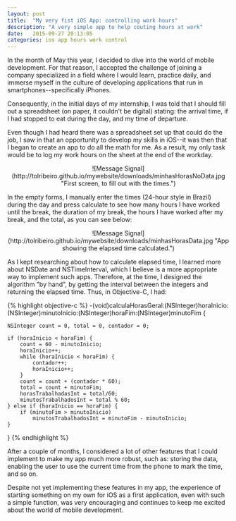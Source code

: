 ```yaml
---
layout: post
title:  "My very fist iOS App: controlling work hours"
description: "A very simple app to help couting hours at work"
date:   2015-09-27 20:13:05
categories: ios app hours work control
---
```

In the month of May this year, I decided to dive into the world of mobile development. For that reason,  I accepted the challenge of joining a company specialized in a field where I would learn, practice daily, and immerse myself in the culture of developing applications that run in smartphones--specifically iPhones. 

Consequently, in the initial days of my internship, I was told that I should fill out a spreadsheet (on paper, it couldn't be digital) stating: the arrival time, if I had stopped to eat during the day, and my time of departure. 

Even though I had heard there was a spreadsheet set up that could do the job, I saw in that an opportunity to develop my skills in iOS--it was then that I began to create an app to do all the math for me. As a result, my only task would be to log my work hours on the sheet at the end of the workday. 

<div style="text-align:center" markdown="1">
![Message Signal](http://tolribeiro.github.io/mywebsite/downloads/minhasHorasNoData.jpg "First screen, to fill out with the times.")
</div>

In the empty forms, I manually enter the times (24-hour style in Brazil) during the day and press calculate to see how many hours I have worked until the break, the duration of my break, the hours I have worked after my break, and the total, as you can see below:

<div style="text-align:center" markdown="1">
![Message Signal](http://tolribeiro.github.io/mywebsite/downloads/minhasHorasData.jpg "App showing the elapsed time calculated.")
</div>

As I kept researching about how to calculate elapsed time, I learned more about NSDate and NSTimeInterval, which I believe is a more appropriate way to implement such apps. Therefore, at the time, I designed the algorithm "by hand", by getting the interval between the integers and returning the elapsed time. Thus, in Objective-C, I had:

{% highlight objective-c %}
-(void)calculaHorasGeral:(NSInteger)horaInicio:(NSInteger)minutoInicio:(NSInteger)horaFim:(NSInteger)minutoFim {
    
    NSInteger count = 0, total = 0, contador = 0;
    
    if (horaInicio < horaFim) {
        count = 60 - minutoInicio;
        horaInicio++;
        while (horaInicio < horaFim) {
            contador++;
            horaInicio++;
        }
        count = count + (contador * 60);
        total = count + minutoFim;
        horasTrabalhadasInt = total/60;
        minutosTrabalhadosInt = total % 60;
    } else if (horaInicio == horaFim) {
        if (minutoFim > minutoInicio)
            minutosTrabalhadosInt = minutoFim - minutoInicio;
    }
}
{% endhighlight %}

After a couple of months, I considered a lot of other features that I could implement to make my app much more robust, such as: storing the data, enabling the user to use the current time from the phone to mark the time, and so on. 

Despite not yet implementing these features in my app, the experience of starting something on my own for iOS as a first application, even with such a simple function, was very encouraging and continues to keep me excited about the world of mobile development.
